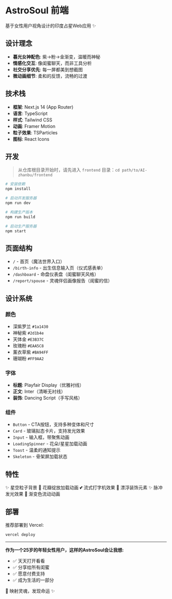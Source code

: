 # AstroSoul 前端

基于女性用户视角设计的印度占星Web应用 ✨

## 设计理念

- **暮光女神配色**: 紫→粉→金渐变，温暖而神秘
- **情感化交互**: 像闺蜜聊天，而非工具分析
- **社交分享优先**: 每一屏都美到想截图
- **微动画细节**: 柔和的反馈，流畅的过渡

## 技术栈

- **框架**: Next.js 14 (App Router)
- **语言**: TypeScript
- **样式**: Tailwind CSS
- **动画**: Framer Motion
- **粒子效果**: TSParticles
- **图标**: React Icons

## 开发

> 从仓库根目录开始时，请先进入 `frontend` 目录：`cd path/to/AI-zhanbu/frontend`

```bash
# 安装依赖
npm install

# 启动开发服务器
npm run dev

# 构建生产版本
npm run build

# 启动生产服务器
npm start
```

## 页面结构

- `/` - 首页（魔法世界入口）
- `/birth-info` - 出生信息输入页（仪式感表单）
- `/dashboard` - 命盘仪表盘（闺蜜聊天风格）
- `/report/spouse` - 灵魂伴侣画像报告（闺蜜的信）

## 设计系统

### 颜色

- 深紫罗兰 `#1a1430`
- 神秘紫 `#2d1b4e`
- 天体金 `#E3B37C`
- 玫瑰粉 `#EAA5C8`
- 薰衣草紫 `#BA94FF`
- 珊瑚粉 `#FF9AA2`

### 字体

- **标题**: Playfair Display（优雅衬线）
- **正文**: Inter（清晰无衬线）
- **装饰**: Dancing Script（手写风格）

### 组件

- `Button` - CTA按钮，支持多种变体和尺寸
- `Card` - 玻璃拟态卡片，支持发光效果
- `Input` - 输入框，带聚焦动画
- `LoadingSpinner` - 花朵/星星加载动画
- `Toast` - 温柔的通知提示
- `Skeleton` - 骨架屏加载状态

## 特性

✨ 星空粒子背景
🌸 花瓣绽放加载动画
💕 流式打字机效果
🦋 漂浮装饰元素
✨ 脉冲发光效果
💫 渐变色流动动画

## 部署

推荐部署到 Vercel:

```bash
vercel deploy
```

---

**作为一个25岁的年轻女性用户，这样的AstroSoul会让我想:**
- ✅ 天天打开看看
- ✅ 分享给所有闺蜜
- ✅ 愿意付费支持
- ✅ 成为生活的一部分

💫 映射灵魂，发现命运 ✨



